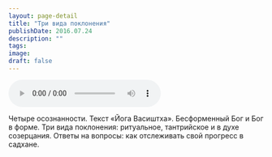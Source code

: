```yaml
---
layout: page-detail
title: "Три вида поклонения"
publishDate: 2016.07.24
description: ""
tags:
image:
draft: false
---
```


<audio title="2016.07.24 - Три вида поклонения.mp3" src="https://filer-api.advayta.org/v1.0/public/files/73876" controls=""></audio>

 Четыре осознанности. Текст «Йога Васиштха». Бесформенный Бог и Бог в форме. Три вида поклонения: ритуальное, тантрийское и в духе созерцания. Ответы на вопросы: как отслеживать свой прогресс в садхане. 

  
